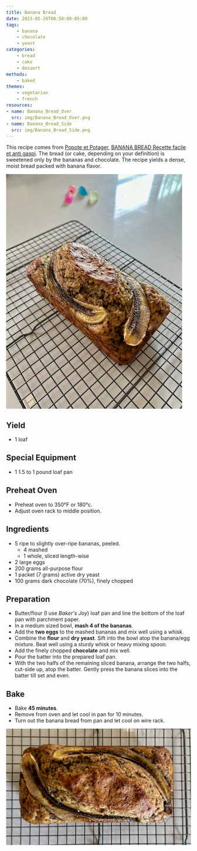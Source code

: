 ```yaml
---
title: Banana Bread
date: 2023-05-26T06:50:00-05:00
tags:
    - banana
    - chocolate
    - yeast
categories: 
    - bread
    - cake
    - dessert
methods:
    - baked
themes:
    - vegetarian
    - french
resources:
- name: Banana_Bread_Over
  src: img/Banana_Bread_Over.png
- name: Banana_Bread_Side
  src: img/Banana_Bread_Side.png
---
```


This recipe comes from [Popote et Potager](https://www.youtube.com/@popoteetpotager), [BANANA BREAD Recette facile et anti gaspi](https://youtu.be/CCDTuorw1ro). The bread (or cake, depending on your definition) is sweetened only by the bananas and chocolate. The recipe yields a dense, moist bread packed with banana flavor.

![Bread](img/Banana_Bread_Side.png "Side view of bread")

## Yield
- 1 loaf

## Special Equipment
- 1 1.5 to 1 pound loaf pan

## Preheat Oven
- Preheat oven to 350°F or 180°c.
- Adjust oven rack to middle position.

## Ingredients
- 5 ripe to slightly over-ripe bananas, peeled.
  - 4 mashed
  - 1 whole, sliced length-wise
- 2 large eggs
- 200 grams all-purpose flour
- 1 packet (7 grams) active dry yeast
- 100 grams dark chocolate (70%), finely chopped

## Preparation
- Butter/flour (I use *Baker's Joy*) loaf pan and line the bottom of the loaf pan with parchment paper.
- In a medium sized bowl, **mash 4 of the bananas**.
- Add the **two eggs** to the mashed bananas and mix well using a whisk. 
- Combine the **flour** and **dry yeast**. Sift into the bowl atop the banana/egg mixture. Beat well using a sturdy whisk or heavy mixing spoon.
- Add the finely chopped **chocolate** and mix well.
- Pour the batter into the prepared loaf pan.
- With the two halfs of the remaining sliced banana, arrange the two halfs, cut-side up, atop the batter. Gently press the banana slices into the batter till set and even.

## Bake
- Bake **45 minutes**.
- Remove from oven and let cool in pan for 10 minutes.
- Turn out the banana bread from pan and let cool on wire rack.

![Bread](img/Banana_Bread_Over.png "Over view of bread")